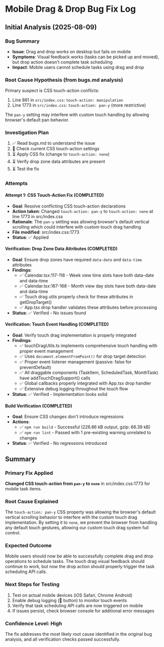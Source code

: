 # Mobile Drag & Drop Bug Fix Log

## Initial Analysis (2025-08-09)

### Bug Summary
- **Issue**: Drag and drop works on desktop but fails on mobile
- **Symptoms**: Visual feedback works (tasks can be picked up and moved), but drop action doesn't complete task scheduling
- **Impact**: Mobile users cannot schedule tasks using drag and drop

### Root Cause Hypothesis (from bugs.md analysis)
Primary suspect is CSS touch-action conflicts:
1. Line 861 in `src/index.css`: `touch-action: manipulation`
2. Line 1773 in `src/index.css`: `touch-action: pan-y` (more restrictive)

The `pan-y` setting may interfere with custom touch handling by allowing browser's default pan behavior.

### Investigation Plan
1. ✅ Read bugs.md to understand the issue
2. 🔄 Check current CSS touch-action settings
3. ⏳ Apply CSS fix (change to `touch-action: none`)
4. ⏳ Verify drop zone data attributes are present
5. ⏳ Test the fix

### Attempts

#### Attempt 1: CSS Touch-Action Fix (COMPLETED)
- **Goal**: Resolve conflicting CSS touch-action declarations
- **Action taken**: Changed `touch-action: pan-y` to `touch-action: none` at line 1773 in src/index.css
- **Rationale**: The `pan-y` setting was allowing browser's default vertical scrolling which could interfere with custom touch drag handling
- **File modified**: src/index.css:1773
- **Status**: ✅ Applied

#### Verification: Drop Zone Data Attributes (COMPLETED)
- **Goal**: Ensure drop zones have required `data-date` and `data-time` attributes
- **Findings**: 
  - ✅ Calendar.tsx:117-118 - Week view time slots have both data-date and data-time
  - ✅ Calendar.tsx:167-168 - Month view day slots have both data-date and data-time  
  - ✅ Touch drag utils properly check for these attributes in getDropTarget()
  - ✅ App.tsx drop handler validates these attributes before processing
- **Status**: ✅ Verified - No issues found

#### Verification: Touch Event Handling (COMPLETED)
- **Goal**: Verify touch drag implementation is properly integrated
- **Findings**:
  - ✅ touchDragUtils.ts implements comprehensive touch handling with proper event management
  - ✅ Uses `document.elementFromPoint()` for drop target detection
  - ✅ Proper event listener management (passive: false for preventDefault)
  - ✅ All draggable components (TaskItem, ScheduledTask, MonthTask) have addTouchDragSupport() calls
  - ✅ Global callbacks properly integrated with App.tsx drop handler
  - ✅ Extensive debug logging throughout the touch flow
- **Status**: ✅ Verified - Implementation looks solid

#### Build Verification (COMPLETED)
- **Goal**: Ensure CSS changes don't introduce regressions
- **Actions**: 
  - ✅ `npm run build` - Successful (226.86 kB output, gzip: 66.39 kB)
  - ✅ `npm run lint` - Passed with 1 pre-existing warning unrelated to changes
- **Status**: ✅ Verified - No regressions introduced

## Summary

### Primary Fix Applied
**Changed CSS touch-action from `pan-y` to `none`** in src/index.css:1773 for mobile task items.

### Root Cause Explained
The `touch-action: pan-y` CSS property was allowing the browser's default vertical scrolling behavior to interfere with the custom touch drag implementation. By setting it to `none`, we prevent the browser from handling any default touch gestures, allowing our custom touch drag system full control.

### Expected Outcome  
Mobile users should now be able to successfully complete drag and drop operations to schedule tasks. The touch drag visual feedback should continue to work, but now the drop action should properly trigger the task scheduling API calls.

### Next Steps for Testing
1. Test on actual mobile devices (iOS Safari, Chrome Android)
2. Enable debug logging (🐛 button) to monitor touch events
3. Verify that task scheduling API calls are now triggered on mobile
4. If issues persist, check browser console for additional error messages

### Confidence Level: High
The fix addresses the most likely root cause identified in the original bug analysis, and all verification checks passed successfully.